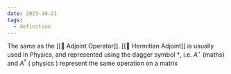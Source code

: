```yaml
---
date: 2023-10-21
tags:
  - definition
---
```

The same as the [[📘 Adjoint Operator]]. [[📘 Hermitian Adjoint]] is usually used in Physics, and represented using the dagger symbol $\dagger$, i.e. $A^\star$ (maths) and $A^\dagger$ ( physics ) represent the same operation on a matrix